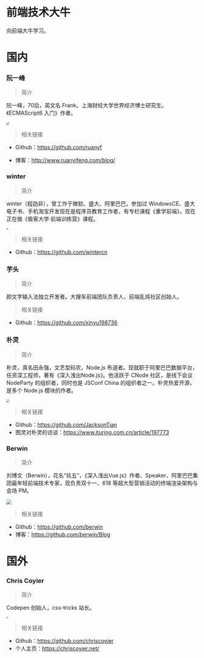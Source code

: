 # 前端技术大牛

向前端大牛学习。

# 国内

### 阮一峰

> 简介

阮一峰，70后，英文名 Frank。上海财经大学世界经济博士研究生。《ECMAScript6 入门》作者。

<img src="http://www.ruanyifeng.com/blog/images/person2.jpg" style="zoom: 50%;" />

> 相关链接

- Github：https://github.com/ruanyf

- 博客：http://www.ruanyifeng.com/blog/

### winter

> 简介

winter（程劭非），曾工作于微软、盛大、阿里巴巴，参加过 WindowsCE、盛大电子书、手机淘宝开发现在是程序员教育工作者，有专栏课程《重学前端》，现在正在做《极客大学·前端训练营》课程。

<img src="https://static.geekbang.org/ck/5e1690a312eef.jpg?imageView2/0/w/800" style="zoom:33%;" />

> 相关链接

- Github：https://github.com/wintercn

### 芋头

> 简介

颜文字输入法独立开发者。大搜车前端团队负责人，前端乱炖社区创始人。

> 相关链接

- Github：https://github.com/xinyu198736

### 朴灵

> 简介

朴灵，真名田永强，文艺型码农，Node.js 布道者。现就职于阿里巴巴数据平台，任资深工程师，著有《深入浅出Node.js》。他活跃于 CNode 社区，是线下会议 NodeParty 的组织者，同时也是 JSConf China 的组织者之一。朴灵热爱开源，是多个 Node.js 模块的作者。

<img src="http://www.ituring.com.cn/download/01nB9QEZnUiN.small" style="zoom: 50%;" />

> 相关链接

- Github：https://github.com/JacksonTian
- 图灵对朴灵的访谈：https://www.ituring.com.cn/article/197773

### Berwin

> 简介

刘博文（Berwin），花名“玖五”，《深入浅出Vue.js》作者、Speaker、阿里巴巴集团最年轻前端技术专家，现负责双十一、618 等超大型营销活动的终端渲染架构与会场 PM。

<img src="https://avatars2.githubusercontent.com/u/3739368?s=460&amp;u=6bf540a5b5715a81e1ada01ae0cc993b3d1a92fe&amp;v=4" style="zoom: 80%;" />

> 相关链接

- Github：https://github.com/berwin
- 博客：https://github.com/berwin/Blog

# 国外

### Chris Coyier

> 简介

Codepen 创始人，css-tricks 站长。

<img src="https://i1.wp.com/chriscoyier.net/wp-content/uploads/2017/06/chris-1.jpg?resize=821%2C1024&amp;ssl=1" style="zoom: 33%;" />

> 相关链接

- Github：https://github.com/chriscoyier
- 个人主页：https://chriscoyier.net/

